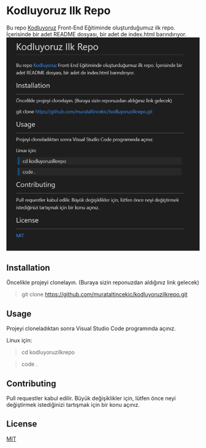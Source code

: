 # Kodluyoruz Ilk Repo
Bu repo [Kodluyoruz](https://www.kodluyoruz.org/) Front-End Eğitiminde oluşturduğumuz ilk repo. İçerisinde bir adet README dosyası, bir adet de index.html barındırıyor.
![resim](github.PNG)
## Installation
Öncelikle projeyi clonelayın. (Buraya sizin reponuzdan aldığınız link gelecek)

>git clone https://github.com/murataltincekic/kodluyoruzilkrepo.git
## Usage
Projeyi cloneladıktan sonra Visual Studio Code programında açınız.

Linux için:
>cd kodluyoruzilkrepo

>code .
## Contributing
Pull requestler kabul edilir. Büyük değişiklikler için, lütfen önce neyi değiştirmek istediğinizi tartışmak için bir konu açınız.
## License
[MIT](https://choosealicense.com/licenses/mit/)